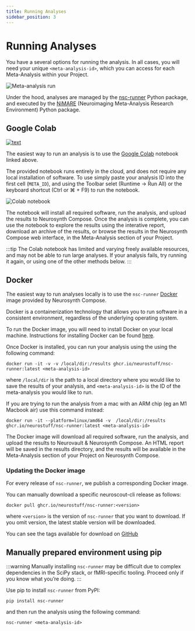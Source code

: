 ```yaml
---
title: Running Analyses
sidebar_position: 3
---
```


# Running Analyses

You have a several options for running the analysis. In all cases, you will need your unique `<meta-analysis-id>`, which you can access for each Meta-Analysis within your Project.

![Meta-analysis run](/tutorial/ma_run.png)

Under the hood, analyses are managed by the [nsc-runner](https://github.com/neurostuff/nsc-runner) Python package, and executed by the [NiMARE](https://nimare.readthedocs.io/en/stable/) (Neuroimaging Meta-Analysis Research Environment) Python package.

## Google Colab

[![text](https://colab.research.google.com/assets/colab-badge.svg)](https://colab.research.google.com/github/neurostuff/neurosynth-compose-notebook/blob/main/run_and_explore.ipynb)

The easiest way to run an analysis is to use the [Google Colab](https://colab.research.google.com/) notebook linked above.

The provided notebook runs entirely in the cloud, and does not require any local installation of software.
To use simply paste your analysis ID into the first cell (`META_ID`), and using the Toolbar selet (Runtime -> Run All)
or the keyboard shortcut (Ctrl or ⌘ + F9) to run the notebook.

![Colab notebook](/guide/nsc_colab_notebook.png)

The notebook will install all required software, run the analysis, and upload the results to Neurosynth Compose.
Once the analysis is complete, you can use the notebook to explore the results using the interative report, download an archive
of the results, or browse the results in the Neurosynth Compose web interface, in the Meta-Analysis section of your Project.

:::tip
The Colab notebook has limited and varying freely available resources, and may not be able to run large analyses.
If your analysis fails, try running it again, or using one of the other methods below.
:::

## Docker

The easiest way to run analyses locally is to use the `nsc-runner` [Docker](https://www.docker.com/) image provided by Neurosynth Compose.

Docker is a containerization technology that allows you to run software in a consistent environment, regardless of the underlying operating system.

To run the Docker image, you will need to install Docker on your local machine.
Instructions for installing Docker can be found [here](https://docs.docker.com/get-docker/).

Once Docker is installed, you can run your analysis using the using the following command:

```
docker run -it -v -v /local/dir:/results ghcr.io/neurostuff/nsc-runner:latest <meta-analysis-id>
```

where `/local/dir` is the path to a local directory where you would like to save the results of your analysis, and `<meta-analysis-id>` is the ID of the meta-analysis you would like to run.

If you are trying to run the analysis from a mac with an ARM chip (eg an M1 Macbook air) use this command instead:

```
docker run -it --platform=linux/amd64 -v  /local/dir:/results ghcr.io/neurostuff/nsc-runner:latest <meta-analysis-id>
```

The Docker image will download all required software, run the analysis, and upload the results to Neurovault & Neurosynth Compose.
An HTML report will be saved in the results directory, and the results will be available in the Meta-Analysis section of your Project on Neurosynth Compose.

### Updating the Docker image

For every release of `nsc-runner`, we publish a corresponding Docker image.

You can manually download a specific neuroscout-cli release as follows:

```
docker pull ghcr.io/neurostuff/nsc-runner:<version>
```

where `<version>` is the version of `nsc-runner` that you want to download. If you omit version, the latest stable version will be downloaded.

You can see the tags available for download on [GitHub](https://github.com/neurostuff/compose-runner/pkgs/container/nsc-runner)

## Manually prepared environment using pip

:::warning
Manually installing `nsc-runner` may be difficult due to complex dependencies in the SciPy stack, or fMRI-specific tooling. Proceed only if you know what you’re doing.
:::

Use pip to install `nsc-runner` from PyPI:

```
pip install nsc-runner
```

and then run the analysis using the following command:

```
nsc-runner <meta-analysis-id>
```
